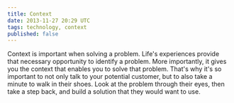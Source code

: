 ```yaml
---
title: Context
date: 2013-11-27 20:29 UTC
tags: technology, context
published: false
---
```


Context is important when solving a problem. Life's experiences provide that necessary opportunity to identify a problem. More importantly, it gives you the context that enables you to solve that problem. That's why it's so important to not only talk to your potential customer, but to also take a minute to walk in their shoes. Look at the problem through their eyes, then take a step back, and build a solution that they would want to use.